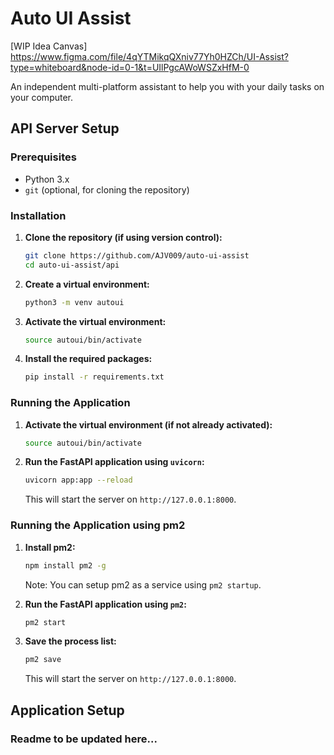 # Auto UI Assist
[WIP Idea Canvas] https://www.figma.com/file/4qYTMikqQXniv77Yh0HZCh/UI-Assist?type=whiteboard&node-id=0-1&t=UIlPgcAWoWSZxHfM-0 

An independent multi-platform assistant to help you with your daily tasks on your computer.

## API Server Setup

### Prerequisites

- Python 3.x
- `git` (optional, for cloning the repository)

### Installation

1. **Clone the repository (if using version control):**
    ```sh
    git clone https://github.com/AJV009/auto-ui-assist
    cd auto-ui-assist/api
    ```

2. **Create a virtual environment:**
    ```sh
    python3 -m venv autoui
    ```

3. **Activate the virtual environment:**
    ```sh
    source autoui/bin/activate
    ```

4. **Install the required packages:**
    ```sh
    pip install -r requirements.txt
    ```

### Running the Application

1. **Activate the virtual environment (if not already activated):**
    ```sh
    source autoui/bin/activate
    ```

2. **Run the FastAPI application using `uvicorn`:**
    ```sh
    uvicorn app:app --reload
    ```

   This will start the server on `http://127.0.0.1:8000`.

### Running the Application using pm2

1. **Install pm2:**
    ```sh
    npm install pm2 -g
    ```
    Note: You can setup pm2 as a service using `pm2 startup`.

2. **Run the FastAPI application using `pm2`:**
    ```sh
    pm2 start
    ```

3. **Save the process list:**
    ```sh
    pm2 save
    ```

    This will start the server on `http://127.0.0.1:8000`.

## Application Setup

### Readme to be updated here...
